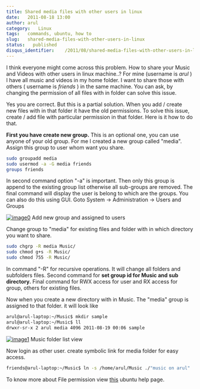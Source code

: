 ```yaml
---
title: Shared media files with other users in linux
date:   2011-08-18 13:00
author: arul
category:   Linux
tags:   commands, ubuntu, how to
slug:   shared-media-files-with-other-users-in-linux
status:   published
disqus_identifier:    /2011/08/shared-media-files-with-other-users-in-linux.html
---
```


I think everyone might come across this problem. How to share your Music
and Videos with other users in linux machine..? For mine (username is
*arul* ) I have all music and videos in my home folder. I want to share
those with others ( username is *friends* ) in the same machine. You can
ask, by changing the permission of all files with in folder can solve
this issue.

Yes you are correct. But this is a partial solution. When you add /
create new files with in that folder it have the old permissions. To
solve this issue, create / add file with particular permission in that
folder. Here is it how to do that.

**First you have create new group.** This is an optional one, you can
use anyone of your old group. For me I created a new group called
\"media\". Assign this group to user whom want you share.

``` bash
sudo groupadd media
sudo usermod -a -G media friends
groups friends
```

In second command option \"-a\" is important. Then only this group is
append to the existing group list otherwise all sub-groups are removed.
The final command will display the user is belong to which are the
groups. You can also do this using GUI. Goto System → Administration →
Users and Groups

[![image0](http://3.bp.blogspot.com/-pcMtYOBwgNw/Tk1IGvf9TFI/AAAAAAAAArM/aG_-IY2tIoI/s400/added%2Bnew%2Bgroup.png)](http://3.bp.blogspot.com/-pcMtYOBwgNw/Tk1IGvf9TFI/AAAAAAAAArM/aG_-IY2tIoI/s1600/added%2Bnew%2Bgroup.png)
Add new group and assigned to users

Change group to \"media\" for existing files and folder with in which
directory you want to share.

``` bash
sudo chgrp -R media Music/
sudo chmod g+s -R Music/
sudo chmod 755 -R Music/
```

In command \"-R\" for recursive operations. It will change all folders
and subfolders files. Second command for **set group id for Music and
sub directory.** Final command for RWX access for user and RX access for
group, others for existing files.

Now when you create a new directory with in Music. The \"media\" group
is assigned to that folder. it will look like

``` bash
arul@arul-laptop:~/Music$ mkdir sample
arul@arul-laptop:~/Music$ ll
drwxr-sr-x 2 arul media 4096 2011-08-19 00:06 sample
```

[![image1](http://4.bp.blogspot.com/-Kyx5kwFVL-c/Tk1eB3TFRKI/AAAAAAAAArU/4F3lIBkXnnc/s400/media%2Bfolder.png)](http://4.bp.blogspot.com/-Kyx5kwFVL-c/Tk1eB3TFRKI/AAAAAAAAArU/4F3lIBkXnnc/s1600/media%2Bfolder.png)
Music folder list view

Now login as other user. create symbolic link for media folder for easy
access.

``` bash
friends@arul-laptop:~/Music$ ln -s /home/arul/Music ./"music on arul"
```

To know more about File permission view
[this](https://help.ubuntu.com/community/FilePermissions) ubuntu help
page.
